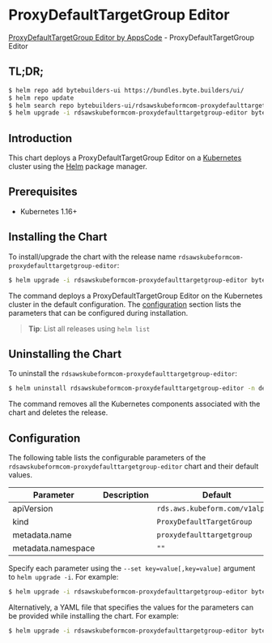 # ProxyDefaultTargetGroup Editor

[ProxyDefaultTargetGroup Editor by AppsCode](https://byte.builders) - ProxyDefaultTargetGroup Editor

## TL;DR;

```bash
$ helm repo add bytebuilders-ui https://bundles.byte.builders/ui/
$ helm repo update
$ helm search repo bytebuilders-ui/rdsawskubeformcom-proxydefaulttargetgroup-editor --version=v0.4.16
$ helm upgrade -i rdsawskubeformcom-proxydefaulttargetgroup-editor bytebuilders-ui/rdsawskubeformcom-proxydefaulttargetgroup-editor -n default --create-namespace --version=v0.4.16
```

## Introduction

This chart deploys a ProxyDefaultTargetGroup Editor on a [Kubernetes](http://kubernetes.io) cluster using the [Helm](https://helm.sh) package manager.

## Prerequisites

- Kubernetes 1.16+

## Installing the Chart

To install/upgrade the chart with the release name `rdsawskubeformcom-proxydefaulttargetgroup-editor`:

```bash
$ helm upgrade -i rdsawskubeformcom-proxydefaulttargetgroup-editor bytebuilders-ui/rdsawskubeformcom-proxydefaulttargetgroup-editor -n default --create-namespace --version=v0.4.16
```

The command deploys a ProxyDefaultTargetGroup Editor on the Kubernetes cluster in the default configuration. The [configuration](#configuration) section lists the parameters that can be configured during installation.

> **Tip**: List all releases using `helm list`

## Uninstalling the Chart

To uninstall the `rdsawskubeformcom-proxydefaulttargetgroup-editor`:

```bash
$ helm uninstall rdsawskubeformcom-proxydefaulttargetgroup-editor -n default
```

The command removes all the Kubernetes components associated with the chart and deletes the release.

## Configuration

The following table lists the configurable parameters of the `rdsawskubeformcom-proxydefaulttargetgroup-editor` chart and their default values.

|     Parameter      | Description |                  Default                   |
|--------------------|-------------|--------------------------------------------|
| apiVersion         |             | <code>rds.aws.kubeform.com/v1alpha1</code> |
| kind               |             | <code>ProxyDefaultTargetGroup</code>       |
| metadata.name      |             | <code>proxydefaulttargetgroup</code>       |
| metadata.namespace |             | <code>""</code>                            |


Specify each parameter using the `--set key=value[,key=value]` argument to `helm upgrade -i`. For example:

```bash
$ helm upgrade -i rdsawskubeformcom-proxydefaulttargetgroup-editor bytebuilders-ui/rdsawskubeformcom-proxydefaulttargetgroup-editor -n default --create-namespace --version=v0.4.16 --set apiVersion=rds.aws.kubeform.com/v1alpha1
```

Alternatively, a YAML file that specifies the values for the parameters can be provided while
installing the chart. For example:

```bash
$ helm upgrade -i rdsawskubeformcom-proxydefaulttargetgroup-editor bytebuilders-ui/rdsawskubeformcom-proxydefaulttargetgroup-editor -n default --create-namespace --version=v0.4.16 --values values.yaml
```
